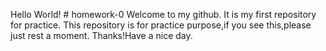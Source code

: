 Hello World!  # homework-0
Welcome to my github.
It is my first repository for practice.
This repository is for practice purpose,if you see this,please just rest a moment.
Thanks!Have a nice day.

